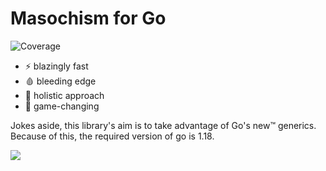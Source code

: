 # Masochism for Go
![Coverage](https://img.shields.io/badge/Coverage-100.0%25-brightgreen)



* :zap: blazingly fast
* :drop_of_blood: bleeding edge
* :ghost: holistic approach
* :exploding_head: game-changing

Jokes aside, this library's aim is to take advantage of Go's new™ generics. 
Because of this, the required version of go is 1.18.

![](https://files.omikron.dev/memes/functional_programming_for_masochists_little.png)
